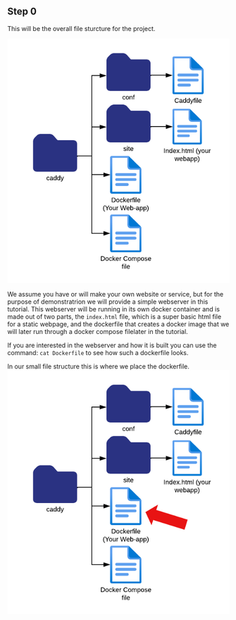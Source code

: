## **Step 0**
This will be the overall file sturcture for the project.

![step0](./assets/step0.png)

We assume you have or will make your own website or service, 
but for the purpose of demonstratrion we will provide a simple webserver in this tutorial.
This webserver will be running in its own docker container and is made out
of two parts, the `index.html` file, which is a super basic html file for a static webpage,
and the dockerfile that creates a docker image that we will later run
through a docker compose filelater in the tutorial.

If you are interested in the webserver and 
how it is built you can use the command:
`cat Dockerfile` to see how such a dockerfile looks.

In our small file structure this is where we place the dockerfile.
![step0.1](./assets/step0.1.png)
